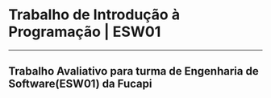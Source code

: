 <h1>Trabalho de Introdução à Programação | ESW01</h1>
<hr>
<h2>Trabalho Avaliativo para turma de Engenharia de Software(ESW01) da Fucapi</h2>
